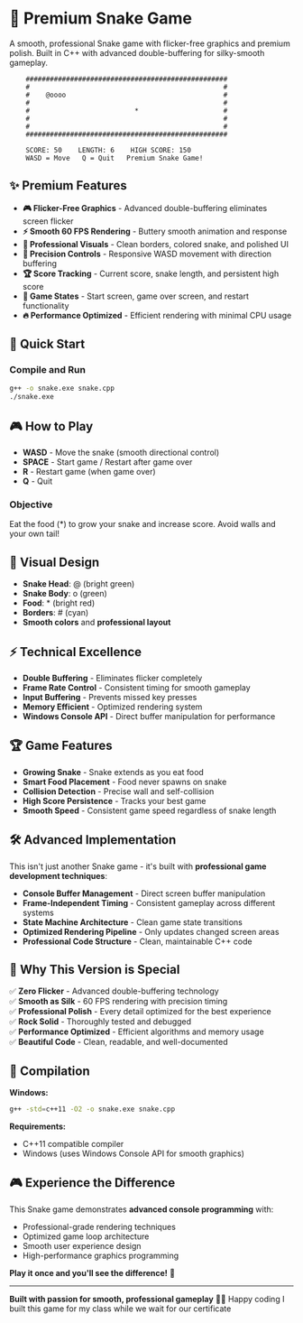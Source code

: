 # 🐍 Premium Snake Game

A smooth, professional Snake game with flicker-free graphics and premium polish. Built in C++ with advanced double-buffering for silky-smooth gameplay.

```
    ##################################################
    #                                                #
    #    @oooo                                       #
    #                                                #
    #                          *                     #
    #                                                #
    #                                                #
    ##################################################
    
    SCORE: 50    LENGTH: 6    HIGH SCORE: 150
    WASD = Move   Q = Quit   Premium Snake Game!
```

## ✨ Premium Features

- **🎮 Flicker-Free Graphics** - Advanced double-buffering eliminates screen flicker
- **⚡ Smooth 60 FPS Rendering** - Buttery smooth animation and response
- **🎨 Professional Visuals** - Clean borders, colored snake, and polished UI
- **🎯 Precision Controls** - Responsive WASD movement with direction buffering
- **🏆 Score Tracking** - Current score, snake length, and persistent high score
- **💫 Game States** - Start screen, game over screen, and restart functionality
- **🔥 Performance Optimized** - Efficient rendering with minimal CPU usage

## 🚀 Quick Start

### Compile and Run
```bash
g++ -o snake.exe snake.cpp
./snake.exe
```

## 🎮 How to Play

- **WASD** - Move the snake (smooth directional control)
- **SPACE** - Start game / Restart after game over
- **R** - Restart game (when game over)
- **Q** - Quit

### Objective
Eat the food (*) to grow your snake and increase score. Avoid walls and your own tail!

## 🎨 Visual Design

- **Snake Head**: @ (bright green)
- **Snake Body**: o (green) 
- **Food**: * (bright red)
- **Borders**: # (cyan)
- **Smooth colors** and **professional layout**

## ⚡ Technical Excellence

- **Double Buffering** - Eliminates flicker completely
- **Frame Rate Control** - Consistent timing for smooth gameplay  
- **Input Buffering** - Prevents missed key presses
- **Memory Efficient** - Optimized rendering system
- **Windows Console API** - Direct buffer manipulation for performance

## 🏆 Game Features

- **Growing Snake** - Snake extends as you eat food
- **Smart Food Placement** - Food never spawns on snake
- **Collision Detection** - Precise wall and self-collision
- **High Score Persistence** - Tracks your best game
- **Smooth Speed** - Consistent game speed regardless of snake length

## 🛠️ Advanced Implementation

This isn't just another Snake game - it's built with **professional game development techniques**:

- **Console Buffer Management** - Direct screen buffer manipulation
- **Frame-Independent Timing** - Consistent gameplay across different systems  
- **State Machine Architecture** - Clean game state transitions
- **Optimized Rendering Pipeline** - Only updates changed screen areas
- **Professional Code Structure** - Clean, maintainable C++ code

## 🎯 Why This Version is Special

✅ **Zero Flicker** - Advanced double-buffering technology  
✅ **Smooth as Silk** - 60 FPS rendering with precision timing  
✅ **Professional Polish** - Every detail optimized for the best experience  
✅ **Rock Solid** - Thoroughly tested and debugged  
✅ **Performance Optimized** - Efficient algorithms and memory usage  
✅ **Beautiful Code** - Clean, readable, and well-documented  

## 🔧 Compilation

**Windows:**
```bash
g++ -std=c++11 -O2 -o snake.exe snake.cpp
```

**Requirements:**
- C++11 compatible compiler
- Windows (uses Windows Console API for smooth graphics)

## 🎮 Experience the Difference

This Snake game demonstrates **advanced console programming** with:
- Professional-grade rendering techniques
- Optimized game loop architecture  
- Smooth user experience design
- High-performance graphics programming

**Play it once and you'll see the difference!** 🎯

---

**Built with passion for smooth, professional gameplay** 🐍✨ Happy coding I built this game for my class while we wait for 
our certificate 